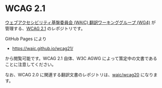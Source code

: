# WCAG 2.1

[ウェブアクセシビリティ基盤委員会 (WAIC) 翻訳ワーキンググループ (WG4)](http://waic.jp/committee/wg4/) が管理する、[WCAG 2.1](http://waic.jp/docs/WCAG21/) のレポジトリです。

GitHub Pages により

- https://waic.github.io/wcag21/

から閲覧可能です。WCAG 2.1 自体、W3C AGWG によって策定中の文書であることに注意してください。

なお、WCAG 2.0 に関連する翻訳文書のレポジトリは、[waic/wcag20](https://github.com/waic/wcag20/) になります。

